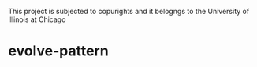 This project is subjected to copurights and it belogngs to the University of Illinois at Chicago

 # evolve-pattern

